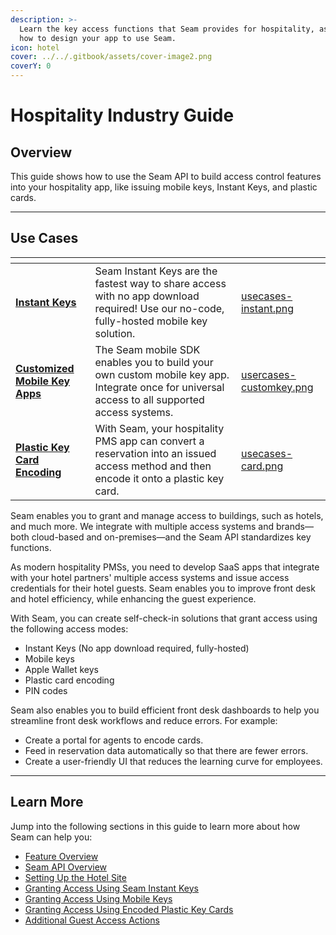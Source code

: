```yaml
---
description: >-
  Learn the key access functions that Seam provides for hospitality, as well as
  how to design your app to use Seam.
icon: hotel
cover: ../../.gitbook/assets/cover-image2.png
coverY: 0
---
```


# Hospitality Industry Guide

## Overview

This guide shows how to use the Seam API to build access control features into your hospitality app, like issuing mobile keys, Instant Keys, and plastic cards.

***

## Use Cases

<table data-view="cards"><thead><tr><th></th><th></th><th data-hidden data-card-cover data-type="files"></th></tr></thead><tbody><tr><td><a href="./#seam-instant-keys"><strong>Instant Keys</strong></a></td><td>Seam Instant Keys are the fastest way to share access with no app download required! Use our no-code, fully-hosted mobile key solution.</td><td><a href="../../.gitbook/assets/usecases-instant.png">usecases-instant.png</a></td></tr><tr><td><a href="./#integrate-mobile-keys-into-your-mobile-app"><strong>Customized Mobile Key Apps</strong></a></td><td>The Seam mobile SDK enables you to build your own custom mobile key app. Integrate once for universal access to all supported access systems.</td><td><a href="../../.gitbook/assets/usercases-customkey.png">usercases-customkey.png</a></td></tr><tr><td><a href="./#encoded-plastic-cards"><strong>Plastic Key Card Encoding</strong></a></td><td>With Seam, your hospitality PMS app can convert a reservation into an issued access method and then encode it onto a plastic key card.</td><td><a href="../../.gitbook/assets/usecases-card.png">usecases-card.png</a></td></tr></tbody></table>

Seam enables you to grant and manage access to buildings, such as hotels, and much more. We integrate with multiple access systems and brands—both cloud-based and on-premises—and the Seam API standardizes key functions.

As modern hospitality PMSs, you need to develop SaaS apps that integrate with your hotel partners' multiple access systems and issue access credentials for their hotel guests. Seam enables you to improve front desk and hotel efficiency, while enhancing the guest experience.

With Seam, you can create self-check-in solutions that grant access using the following access modes:

* Instant Keys (No app download required, fully-hosted)
* Mobile keys
* Apple Wallet keys
* Plastic card encoding
* PIN codes

Seam also enables you to build efficient front desk dashboards to help you streamline front desk workflows and reduce errors. For example:

* Create a portal for agents to encode cards.
* Feed in reservation data automatically so that there are fewer errors.
* Create a user-friendly UI that reduces the learning curve for employees.

***

## Learn More

Jump into the following sections in this guide to learn more about how Seam can help you:

* [Feature Overview](feature-overview.md)
* [Seam API Overview](seam-api-overview.md)
* [Setting Up the Hotel Site](setting-up-the-hotel-site.md)
* [Granting Access Using Seam Instant Keys](granting-access-using-seam-instant-keys.md)
* [Granting Access Using Mobile Keys](granting-access-using-mobile-keys.md)
* [Granting Access Using Encoded Plastic Key Cards](granting-access-using-encoded-plastic-key-cards.md)
* [Additional Guest Access Actions](additional-guest-access-actions.md)
